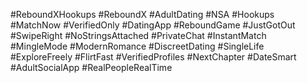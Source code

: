 #ReboundXHookups #ReboundX #AdultDating #NSA #Hookups #MatchNow #VerifiedOnly #DatingApp #ReboundGame #JustGotOut #SwipeRight #NoStringsAttached #PrivateChat #InstantMatch #MingleMode #ModernRomance #DiscreetDating #SingleLife #ExploreFreely #FlirtFast #VerifiedProfiles #NextChapter #DateSmart #AdultSocialApp #RealPeopleRealTime
